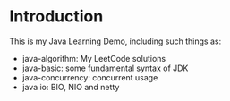 # Introduction

This is my Java Learning Demo, including such things as:

- java-algorithm: My LeetCode solutions
- java-basic: some fundamental syntax of JDK
- java-concurrency: concurrent usage
- java io: BIO, NIO and netty
